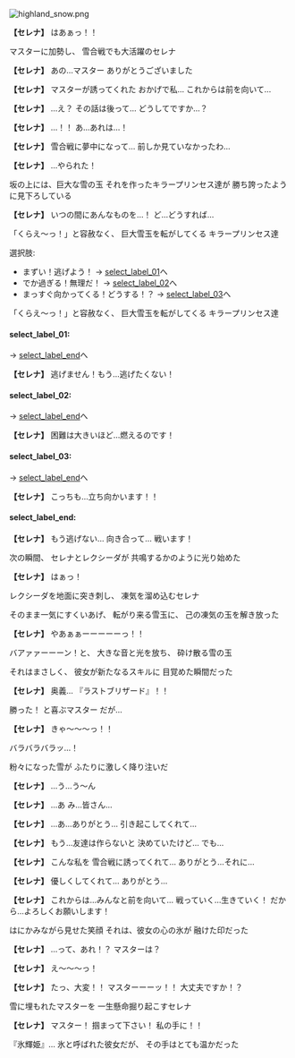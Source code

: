 
![highland_snow.png](../images/backgrounds/highland_snow.png)

**【セレナ】**
はあぁっ！！

マスターに加勢し、
雪合戦でも大活躍のセレナ

**【セレナ】**
あの…マスター
ありがとうございました

**【セレナ】**
マスターが誘ってくれた
おかげで私…
これからは前を向いて…

**【セレナ】**
…え？
その話は後って…
どうしてですか…？

**【セレナ】**
…！！
あ…あれは…！

**【セレナ】**
雪合戦に夢中になって…
前しか見ていなかったわ…

**【セレナ】**
…やられた！

坂の上には、巨大な雪の玉
それを作ったキラープリンセス達が
勝ち誇ったように見下ろしている

**【セレナ】**
いつの間にあんなものを…！
ど…どうすれば…

「くらえ〜っ！」と容赦なく、
巨大雪玉を転がしてくる
キラープリンセス達

選択肢:
- まずい！逃げよう！ → [select_label_01](#select_label_01)へ
- でか過ぎる！無理だ！ → [select_label_02](#select_label_02)へ
- まっすぐ向かってくる！どうする！？ → [select_label_03](#select_label_03)へ

「くらえ〜っ！」と容赦なく、
巨大雪玉を転がしてくる
キラープリンセス達

#### select_label_01:
 → [select_label_end](#select_label_end)へ

**【セレナ】**
逃げません！もう…逃げたくない！

#### select_label_02:
 → [select_label_end](#select_label_end)へ

**【セレナ】**
困難は大きいほど…燃えるのです！

#### select_label_03:
 → [select_label_end](#select_label_end)へ

**【セレナ】**
こっちも…立ち向かいます！！

#### select_label_end:

**【セレナ】**
もう逃げない…
向き合って…
戦います！

次の瞬間、
セレナとレクシーダが
共鳴するかのように光り始めた

**【セレナ】**
はぁっ！

レクシーダを地面に突き刺し、
凍気を溜め込むセレナ

そのまま一気にすくいあげ、
転がり来る雪玉に、
己の凍気の玉を解き放った

**【セレナ】**
やあぁぁーーーーーっ！！

バアァァーーーン！と、
大きな音と光を放ち、
砕け散る雪の玉

それはまさしく、
彼女が新たなるスキルに
目覚めた瞬間だった

**【セレナ】**
奥義…
『ラストブリザード』！！

勝った！
と喜ぶマスター
だが…

**【セレナ】**
きゃ〜〜〜っ！！

バラバラバラッ…！

粉々になった雪が
ふたりに激しく降り注いだ

**【セレナ】**
…う…う〜ん

**【セレナ】**
…あ
み…皆さん…

**【セレナ】**
…あ…ありがとう…
引き起こしてくれて…

**【セレナ】**
もう…友達は作らないと
決めていたけど…
でも…

**【セレナ】**
こんな私を
雪合戦に誘ってくれて…
ありがとう…それに…

**【セレナ】**
優しくしてくれて…
ありがとう…

**【セレナ】**
これからは…みんなと前を向いて…
戦っていく…生きていく！
だから…よろしくお願いします！

はにかみながら見せた笑顔
それは、彼女の心の氷が
融けた印だった

**【セレナ】**
…って、あれ！？
マスターは？

**【セレナ】**
え〜〜〜っ！

**【セレナ】**
たっ、大変！！
マスターーーッ！！
大丈夫ですか！？

雪に埋もれたマスターを
一生懸命掘り起こすセレナ

**【セレナ】**
マスター！
掴まって下さい！
私の手に！！

『氷輝姫』…
氷と呼ばれた彼女だが、
その手はとても温かだった

